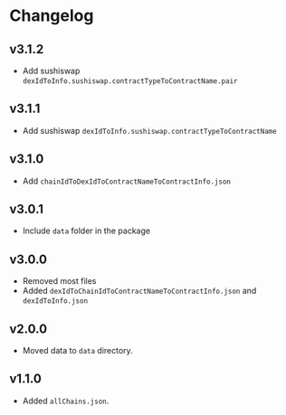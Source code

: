 # Changelog

## v3.1.2

- Add sushiswap `dexIdToInfo.sushiswap.contractTypeToContractName.pair`

## v3.1.1

- Add sushiswap `dexIdToInfo.sushiswap.contractTypeToContractName`

## v3.1.0

- Add `chainIdToDexIdToContractNameToContractInfo.json`

## v3.0.1

- Include `data` folder in the package

## v3.0.0

- Removed most files
- Added `dexIdToChainIdToContractNameToContractInfo.json` and `dexIdToInfo.json`

## v2.0.0

- Moved data to `data` directory.

## v1.1.0

- Added `allChains.json`.
